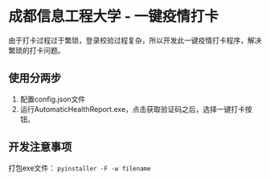 # 成都信息工程大学 - 一键疫情打卡
由于打卡过程过于繁琐，登录校验过程复杂，所以开发此一键疫情打卡程序，解决繁琐的打卡问题。

## 使用分两步
1. 配置config.json文件
2. 运行AutomaticHealthReport.exe，点击获取验证码之后，选择一键打卡按钮。

## 开发注意事项
打包exe文件：
`pyinstaller -F -w filename`